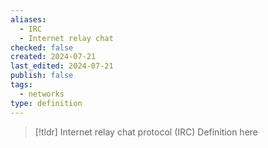```yaml
---
aliases:
  - IRC
  - Internet relay chat
checked: false
created: 2024-07-21
last_edited: 2024-07-21
publish: false
tags:
  - networks
type: definition
---
```

>[!tldr] Internet relay chat protocol (IRC)
>Definition here


